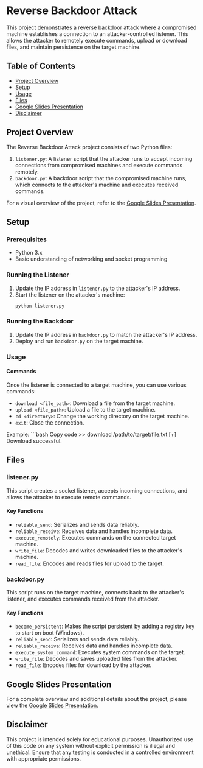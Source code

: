 # Reverse Backdoor Attack

This project demonstrates a reverse backdoor attack where a compromised machine establishes a connection to an attacker-controlled listener. This allows the attacker to remotely execute commands, upload or download files, and maintain persistence on the target machine.

## Table of Contents
- [Project Overview](#project-overview)
- [Setup](#setup)
- [Usage](#usage)
- [Files](#files)
- [Google Slides Presentation](#google-slides-presentation)
- [Disclaimer](#disclaimer)

## Project Overview
The Reverse Backdoor Attack project consists of two Python files:
1. `listener.py`: A listener script that the attacker runs to accept incoming connections from compromised machines and execute commands remotely.
2. `backdoor.py`: A backdoor script that the compromised machine runs, which connects to the attacker's machine and executes received commands.

For a visual overview of the project, refer to the [Google Slides Presentation](https://docs.google.com/presentation/d/1cR8Kd3NaZGm7ixpJIfu66Cd8MsmYCI3oFXDkPCdrfos/edit#slide=id.g4dfce81f19_0_45).

## Setup

### Prerequisites
- Python 3.x
- Basic understanding of networking and socket programming

### Running the Listener
1. Update the IP address in `listener.py` to the attacker's IP address.
2. Start the listener on the attacker's machine:
   ```bash
   python listener.py
### Running the Backdoor
1. Update the IP address in `backdoor.py` to match the attacker's IP address.
2. Deploy and run `backdoor.py` on the target machine.

### Usage

#### Commands
Once the listener is connected to a target machine, you can use various commands:

- `download <file_path>`: Download a file from the target machine.
- `upload <file_path>`: Upload a file to the target machine.
- `cd <directory>`: Change the working directory on the target machine.
- `exit`: Close the connection.

Example:
     ```bash
     Copy code
     >> download /path/to/target/file.txt
     [+] Download successful.
## Files

### listener.py
This script creates a socket listener, accepts incoming connections, and allows the attacker to execute remote commands.

#### Key Functions
- `reliable_send`: Serializes and sends data reliably.
- `reliable_receive`: Receives data and handles incomplete data.
- `execute_remotely`: Executes commands on the connected target machine.
- `write_file`: Decodes and writes downloaded files to the attacker's machine.
- `read_file`: Encodes and reads files for upload to the target.

### backdoor.py
This script runs on the target machine, connects back to the attacker's listener, and executes commands received from the attacker.

#### Key Functions
- `become_persistent`: Makes the script persistent by adding a registry key to start on boot (Windows).
- `reliable_send`: Serializes and sends data reliably.
- `reliable_receive`: Receives data and handles incomplete data.
- `execute_system_command`: Executes system commands on the target.
- `write_file`: Decodes and saves uploaded files from the attacker.
- `read_file`: Encodes files for download by the attacker.

## Google Slides Presentation
For a complete overview and additional details about the project, please view the [Google Slides Presentation](https://docs.google.com/presentation/d/1cR8Kd3NaZGm7ixpJIfu66Cd8MsmYCI3oFXDkPCdrfos/edit#slide=id.g4dfce81f19_0_45).

## Disclaimer
This project is intended solely for educational purposes. Unauthorized use of this code on any system without explicit permission is illegal and unethical. Ensure that any testing is conducted in a controlled environment with appropriate permissions.
